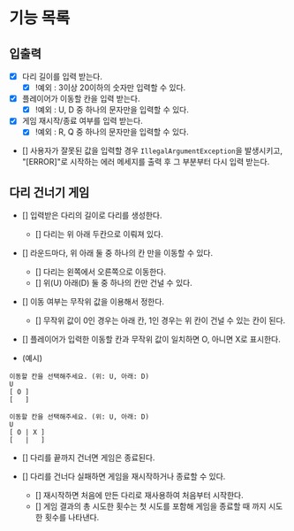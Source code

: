 # 기능 목록

## 입출력
- [x] 다리 길이를 입력 받는다.
  - [x] !예외 :  3이상 20이하의 숫자만 입력할 수 있다.

- [x] 플레이어가 이동할 칸을 입력 받는다.
  - [x] !예외 : U, D 중 하나의 문자만을 입력할 수 있다.

- [x] 게임 재시작/종료 여부를 입력 받는다.
  - [x] !예외 : R, Q 중 하나의 문자만을 입력할 수 있다.

- [] 사용자가 잘못된 값을 입력할 경우 `IllegalArgumentException`을 발생시키고, "[ERROR]"로 시작하는 에러 메세지를 출력 후 그 부분부터 다시 입력 받는다.

## 다리 건너기 게임
- [] 입력받은 다리의 길이로 다리를 생성한다.
  - [] 다리는 위 아래 두칸으로 이뤄져 있다.

- [] 라운드마다, 위 아래 둘 중 하나의 칸 만을 이동할 수 있다.
  - [] 다리는 왼쪽에서 오른쪽으로 이동한다.
  - [] 위(U) 아래(D) 둘 중 하나의 칸만 건널 수 있다.

- [] 이동 여부는 무작위 값을 이용해서 정한다. 
  - [] 무작위 값이 0인 경우는 아래 칸, 1인 경우는 위 칸이 건널 수 있는 칸이 된다.

- [] 플레이어가 입력한 이동할 칸과 무작위 값이 일치하면 O, 아니면 X로 표시한다.

- (예시)
```agsl
이동할 칸을 선택해주세요. (위: U, 아래: D)
U
[ O ]
[   ]

이동할 칸을 선택해주세요. (위: U, 아래: D)
U
[ O | X ]
[   |   ]
```

- [] 다리를 끝까지 건너면 게임은 종료된다.

- [] 다리를 건너다 실패하면 게임을 재시작하거나 종료할 수 있다.
  - [] 재시작하면 처음에 만든 다리로 재사용하여 처음부터 시작한다.
  - [] 게임 결과의 총 시도한 횟수는 첫 시도를 포함해 게임을 종료할 때 까지 시도한 횟수를 나타낸다.
